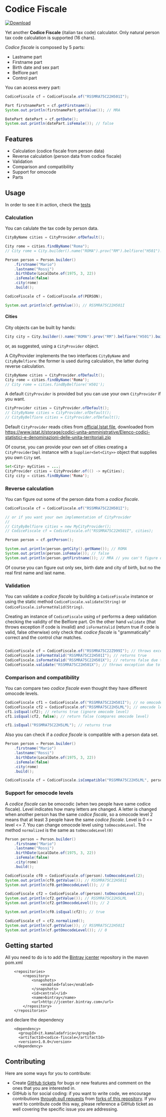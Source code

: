 # Codice Fiscale
 [ ![Download](https://api.bintray.com/packages/kamaladafrica/maven/codice-fiscale/images/download.svg) ](https://bintray.com/kamaladafrica/maven/codice-fiscale/_latestVersion)

Yet another **Codice Fiscale** (italian tax code) calculator.
Only natural person tax code calculation is supported (16 chars).

*Codice fiscale* is composed by 5 parts:

* Lastname part
* Firstname part
* Birth date and sex part
* Belfiore part
* Control part

You can access every part:

```java
CodiceFiscale cf = CodiceFiscale.of("RSSMRA75C22H501I");

Part firstnamePart = cf.getFirstname();
System.out.println(firstnamePart.getValue()); // MRA

DatePart datePart = cf.getDate();
System.out.println(datePart.isFemale()); // false
```

## Features

* Calculation (codice fiscale from person data)
* Reverse calculation (person data from codice fiscale)
* Validation
* Comparison and compatibility
* Support for omocode
* Parts


## Usage

In order to see it in action, check the [tests](https://github.com/kamaladafrica/codice-fiscale/tree/master/src/test/java/it/kamaladafrica/codicefiscale)


### Calculation

You can calulate the tax code by person data.

```java
CityByName cities = CityProvider.ofDefault();

City rome = cities.findByName("Roma");
// City rome = City.builder().name("ROMA").prov("RM").belfiore("H501").build();

Person person =	Person.builder()
	.firstname("Mario")
	.lastname("Rossi")
	.birthDate(LocalDate.of(1975, 3, 22))
	.isFemale(false)
	.city(rome)
	.build();

CodiceFiscale cf = CodiceFiscale.of(PERSON);

System.out.println(cf.getValue()); // RSSMRA75C22H501I
```


#### Cities

City objects can be built by hands:
```java
City city = City.builder().name("ROMA").prov("RM").belfiore("H501").build();
```

or, as suggested, using a `CityProvider` object.

A CityProvider implements the two interfaces `CityByName` and `CityByBelfiore`: the former is used during calculation, the latter during reverse calculation.

```java
CityByName cities = CityProvider.ofDefault();
City rome = cities.findByName('Roma');
// City rome = cities.findByBelfiore('H501');
```

A default `CityProvider` is provided but you can use your own `CityProvider` if you want.

```java
CityProvider cities = CityProvider.ofDefault();
// CityByName cities = CityProvider.ofDefault();
// CityByBelfiore cities = CityProvider.ofDefault();
```
Default `CityProvider` reads cities from [official Istat file](https://github.com/kamaladafrica/codice-fiscale/blob/master/src/main/resources/istat.csv), downloaded from https://www.istat.it/storage/codici-unita-amministrative/Elenco-codici-statistici-e-denominazioni-delle-unita-territoriali.zip

Of course, you can provide your own set of cities creating a `CityProviderImpl` instance with a `Supplier<Set<City>>` object that supplies you own `City` set.

```java
Set<City> myCities = ...;
CityProvider cities = CityProvider.of(() -> myCities);
City city = cities.findByName('Roma');
```


### Reverse calculation

You can figure out some of the person data from a *codice fiscale*.

```java
CodiceFiscale cf = CodiceFiscale.of("RSSMRA75C22H501I");

// or if you want your own implementation of CityProvider
//
// CityByBelfiore cities = new MyCityProvider();
// CodiceFiscale cf = CodiceFiscale.of("RSSMRA75C22H501I", cities);

Person person = cf.getPerson();

System.out.println(person.getCity().getName()); // ROMA
System.out.println(person.isFemale()); // false
System.out.println(person.getFirstname()); // MRA // you can't figure out real first name
```

Of course you can figure out only sex, birth date and city of birth, but no the real first name and last name.


### Validation

You can validate a *codice fiscale* by building a `CodiceFiscale` instance or using the static method `CodiceFiscale.validate(String)` or `CodiceFiscale.isFormatValid(String)`.

Creating an instance of `CodiceFiscale` using `of` performs a deep validation checking the validity of the Belfiore part.
On the other hand `validate` (that throws exception if code is invalid) and `isFormatValid` (return true if code is valid, false otherwise) only check that *codice fiscale* is "grammatically" correct and the control char matches.

```java

CodiceFiscale cf = CodiceFiscale.of("RSSMRA75C22Z999I"); // throws exception due to both bad Belfiore part and bad control char
CodiceFiscale.isFormatValid("RSSMRA75C22H501I"); // returns true
CodiceFiscale.isFormatValid("RSSMRA75C22H501X"); // returns false due to bad control char (should be I)
CodiceFiscale.validate("RSSMRA75C22H501X"); // throws exception due to bad control char
```


### Comparison and compatibility

You can compare two *codice fiscale* even thought they have different omocode levels.

```java
CodiceFiscale cf1 = CodiceFiscale.of("RSSMRA75C22H501I"); // no omocode
CodiceFiscale cf2 = CodiceFiscale.of("RSSMRA75C22H5LML"); // omocode level 2
cf1.isEqual(cf2); // returns true (ignore omocode level)
cf1.isEqual(cf2, false); // return false (compares omocode level)

cf1.isEqual("RSSMRA75C22H5LML"); // returns true
```

Also you can check if a *codice fiscale* is compatible with a person data set.

```java
Person person =	Person.builder()
	.firstname("Mario")
	.lastname("Rossi")
	.birthDate(LocalDate.of(1975, 3, 22))
	.isFemale(false)
	.city(rome)
	.build();

CodiceFiscale cf = CodiceFiscale.isCompatible("RSSMRA75C22H5LML", person); // return true
```

### Support for omocode levels

A *codice fiscale* can be omocodic (when two people have same codice fiscale).
Level indicates how many letters are changed. A letter is changed when another person has the same *codice fiscale*, so a omocode level 2 means that at least 3 people have the same *codice fiscale*.
Level is 0 <= level <= 7.
You can change omocode level using `toOmocodeLevel`. The method `normalized` is the same as `toOmocodeLevel(0)`
```java
Person person =	Person.builder()
	.firstname("Mario")
	.lastname("Rossi")
	.birthDate(LocalDate.of(1975, 3, 22))
	.isFemale(false)
	.city(rome)
	.build();

CodiceFiscale cf0 = CodiceFiscale.of(person).toOmocodeLevel(2);
System.out.println(cf0.getValue()); // RSSMRA75C22H501I
System.out.println(cf0.getOmocodeLevel()); // 0

CodiceFiscale cf2 = CodiceFiscale.of(person).toOmocodeLevel(2);
System.out.println(cf2.getValue()); // RSSMRA75C22H5LML
System.out.println(cf2.getOmocodeLevel()); // 2

System.out.println(cf0.isEqual(cf2)); // true

CodiceFiscale cf = cf2.normalized();
System.out.println(cf.getValue()); // RSSMRA75C22H501I
System.out.println(cf.getOmocodeLevel()); // 0
```

## Getting started

All you need to do is to add the [Bintray jcenter](https://bintray.com/bintray/jcenter) repository in the maven pom.xml


		<repositories>
			<repository>
				<snapshots>
					<enabled>false</enabled>
				</snapshots>
				<id>central</id>
				<name>bintray</name>
				<url>http://jcenter.bintray.com</url>
			</repository>
		</repositories>

and declare the dependency

		<dependency>
		  <groupId>it.kamaladafrica</groupId>
		  <artifactId>codice-fiscale</artifactId>
		  <version>1.0.0</version>
		</dependency>


## Contributing

Here are some ways for you to contribute:

* Create [GitHub tickets](https://github.com/kamaladafrica/codice-fiscale/issues) for bugs or new features and comment on the ones that you are interested in.
* GitHub is for social coding: if you want to write code, we encourage contributions [through pull requests](https://help.github.com/articles/creating-a-pull-request)
  from [forks of this repository](https://help.github.com/articles/fork-a-repo).
  If you want to contribute code this way, please reference a GitHub ticket as well covering the specific issue you are addressing.
